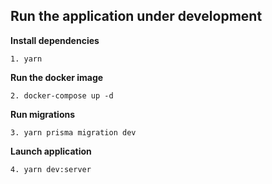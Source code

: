 ## **Run the application under development**

**Install dependencies**
```
1. yarn
```

**Run the docker image**
```
2. docker-compose up -d
```

**Run migrations**
```
3. yarn prisma migration dev
```

**Launch application**
```
4. yarn dev:server
```